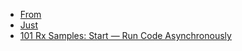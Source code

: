 - [From]()
- [Just]()
- [101 Rx Samples: Start — Run Code Asynchronously](http://rxwiki.wikidot.com/101samples#toc1)
